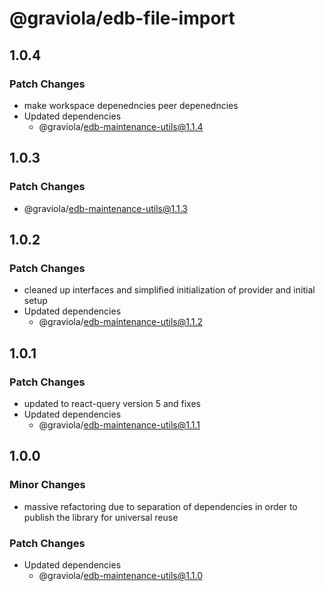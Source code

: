 # @graviola/edb-file-import

## 1.0.4

### Patch Changes

- make workspace depenedncies peer depenedncies
- Updated dependencies
  - @graviola/edb-maintenance-utils@1.1.4

## 1.0.3

### Patch Changes

- @graviola/edb-maintenance-utils@1.1.3

## 1.0.2

### Patch Changes

- cleaned up interfaces and simplified initialization of provider and initial setup
- Updated dependencies
  - @graviola/edb-maintenance-utils@1.1.2

## 1.0.1

### Patch Changes

- updated to react-query version 5 and fixes
- Updated dependencies
  - @graviola/edb-maintenance-utils@1.1.1

## 1.0.0

### Minor Changes

- massive refactoring due to separation of dependencies in order to publish the library for universal reuse

### Patch Changes

- Updated dependencies
  - @graviola/edb-maintenance-utils@1.1.0
